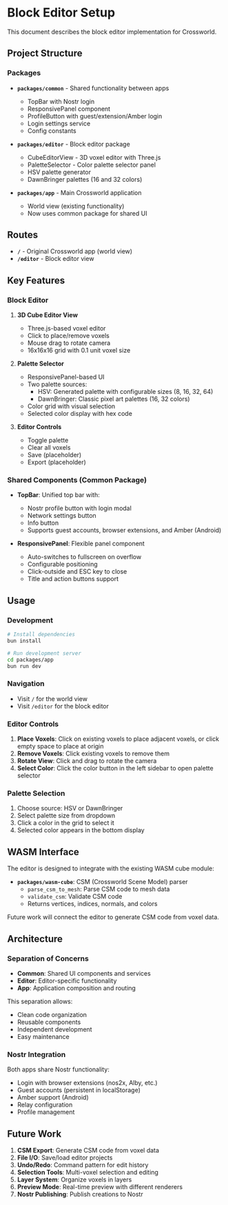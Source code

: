 # Block Editor Setup

This document describes the block editor implementation for Crossworld.

## Project Structure

### Packages

- **`packages/common`** - Shared functionality between apps
  - TopBar with Nostr login
  - ResponsivePanel component
  - ProfileButton with guest/extension/Amber login
  - Login settings service
  - Config constants

- **`packages/editor`** - Block editor package
  - CubeEditorView - 3D voxel editor with Three.js
  - PaletteSelector - Color palette selector panel
  - HSV palette generator
  - DawnBringer palettes (16 and 32 colors)

- **`packages/app`** - Main Crossworld application
  - World view (existing functionality)
  - Now uses common package for shared UI

## Routes

- **`/`** - Original Crossworld app (world view)
- **`/editor`** - Block editor view

## Key Features

### Block Editor

1. **3D Cube Editor View**
   - Three.js-based voxel editor
   - Click to place/remove voxels
   - Mouse drag to rotate camera
   - 16x16x16 grid with 0.1 unit voxel size

2. **Palette Selector**
   - ResponsivePanel-based UI
   - Two palette sources:
     - HSV: Generated palette with configurable sizes (8, 16, 32, 64)
     - DawnBringer: Classic pixel art palettes (16, 32 colors)
   - Color grid with visual selection
   - Selected color display with hex code

3. **Editor Controls**
   - Toggle palette
   - Clear all voxels
   - Save (placeholder)
   - Export (placeholder)

### Shared Components (Common Package)

- **TopBar**: Unified top bar with:
  - Nostr profile button with login modal
  - Network settings button
  - Info button
  - Supports guest accounts, browser extensions, and Amber (Android)

- **ResponsivePanel**: Flexible panel component
  - Auto-switches to fullscreen on overflow
  - Configurable positioning
  - Click-outside and ESC key to close
  - Title and action buttons support

## Usage

### Development

```bash
# Install dependencies
bun install

# Run development server
cd packages/app
bun run dev
```

### Navigation

- Visit `/` for the world view
- Visit `/editor` for the block editor

### Editor Controls

1. **Place Voxels**: Click on existing voxels to place adjacent voxels, or click empty space to place at origin
2. **Remove Voxels**: Click existing voxels to remove them
3. **Rotate View**: Click and drag to rotate the camera
4. **Select Color**: Click the color button in the left sidebar to open palette selector

### Palette Selection

1. Choose source: HSV or DawnBringer
2. Select palette size from dropdown
3. Click a color in the grid to select it
4. Selected color appears in the bottom display

## WASM Interface

The editor is designed to integrate with the existing WASM cube module:

- **`packages/wasm-cube`**: CSM (Crossworld Scene Model) parser
  - `parse_csm_to_mesh`: Parse CSM code to mesh data
  - `validate_csm`: Validate CSM code
  - Returns vertices, indices, normals, and colors

Future work will connect the editor to generate CSM code from voxel data.

## Architecture

### Separation of Concerns

- **Common**: Shared UI components and services
- **Editor**: Editor-specific functionality
- **App**: Application composition and routing

This separation allows:
- Clean code organization
- Reusable components
- Independent development
- Easy maintenance

### Nostr Integration

Both apps share Nostr functionality:
- Login with browser extensions (nos2x, Alby, etc.)
- Guest accounts (persistent in localStorage)
- Amber support (Android)
- Relay configuration
- Profile management

## Future Work

1. **CSM Export**: Generate CSM code from voxel data
2. **File I/O**: Save/load editor projects
3. **Undo/Redo**: Command pattern for edit history
4. **Selection Tools**: Multi-voxel selection and editing
5. **Layer System**: Organize voxels in layers
6. **Preview Mode**: Real-time preview with different renderers
7. **Nostr Publishing**: Publish creations to Nostr
